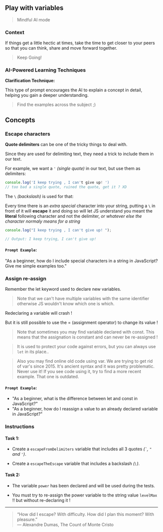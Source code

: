 ## Play with variables

>Mindful AI mode

### Context

If things get a little hectic at times, take the time to get closer to your peers so that you can think, share and move forward together.

> Keep Going!

### AI-Powered Learning Techniques

**Clarification Technique:**

This type of prompt encourages the AI to explain a concept in detail, helping you gain a deeper understanding.

> Find the examples across the subject ;)

## Concepts

### Escape characters

**Quote delimiters** can be one of the tricky things to deal with.

Since they are used for delimiting text, they need a trick to include them in
our text.

For example, we want a `'` _(single quote)_ in our text, but use them as
delimiters:

```js
console.log('I keep trying , I can't give up! ')
// too bad a single quote, ruined the quote, get it ? XD
```

The `\` _(backslash)_ is used for that:

Every time there is an _extra special_ character into your string, putting a `\`
in front of it will **escape** it and doing so will let JS understand you meant
the **literal** following character and not the delimiter, _or whatever else
the character normaly means for a string_

```js
console.log("I keep trying , I can't give up! ");

// Output: I keep trying, I can't give up!
```

#### `Prompt Example`:

"As a beginner, how do I include special characters in a string in JavaScript? Give me simple examples too."

### Assign re-assign

Remember the let keyword used to declare new variables.

> Note that we can't have multiple variables with the same identifier otherwise JS wouldn't know which one is which.

Redeclaring a variable will crash !

But it is still possible to use the = (assignment operator) to change its value !

> Note that sometimes you may find variable declared with const. This means that the assignation is constant and can never be re-assigned !

> It is used to protect your code against errors, but you can always use `let` in its place..

> Also you may find online old code using var. We are trying to get rid of var's since 2015. It's ancient syntax and it was pretty problematic. Never use it! If you see code using it, try to find a more recent example. That one is outdated.

#### `Prompt Example`:

- "As a beginner, what is the difference between let and const in JavaScript?"
- "As a beginner, how do I reassign a value to an already declared variable in JavaScript?"

### Instructions

#### Task 1:

- Create a `escapeFromDelimiters` variable that includes all 3 quotes _(`` ` ``, `"` and
  `'`)_.

- Create a `escapeTheEscape` variable that includes a backslash _(`\`)_.

#### Task 2:

- The variable `power` has been declared and will be used during the tests.

- You must try to re-assign the power variable to the string value `levelMax` !! but without re-declaring it !

---

> “How did I escape? With difficulty. How did I plan this moment? With
> pleasure.” \
> ― Alexandre Dumas, The Count of Monte Cristo
